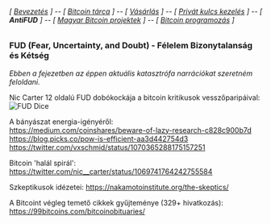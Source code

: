 ###### [ [Bevezetés](README.md) ] -- [ [Bitcoin tárca](tarca.md) ] --  [ [Vásárlás](vasarlas.md) ] -- [ [Privát kulcs kezelés](private_key_management.md) ] -- [ **AntiFUD** ] -- [ [Magyar Bitcoin projektek](magyarok.md) ] -- [ [Bitcoin programozás](programozas.md) ]


### FUD (Fear, Uncertainty, and Doubt) - Félelem Bizonytalanság és Kétség

_Ebben a fejezetben az éppen aktuális katasztrófa narrációkat szeretném feloldani._

Nic Carter 12 oldalú FUD dobókockája a bitcoin kritikusok vesszőparipáival:
![FUD Dice](https://fuddice.shop/wp-content/uploads/2018/09/IMG_3945.jpg)

A bányászat energia-igényéről:  
<https://medium.com/coinshares/beware-of-lazy-research-c828c900b7d>  
<https://blog.picks.co/pow-is-efficient-aa3d442754d3>  
https://twitter.com/vxschmid/status/1070365288175157251


Bitcoin 'halál spirál': <https://twitter.com/nic__carter/status/1069741764242755584>

Szkeptikusok idézetei: <https://nakamotoinstitute.org/the-skeptics/>

A Bitcoint végleg temető cikkek gyűjteménye (329+ hivatkozás): <https://99bitcoins.com/bitcoinobituaries/>